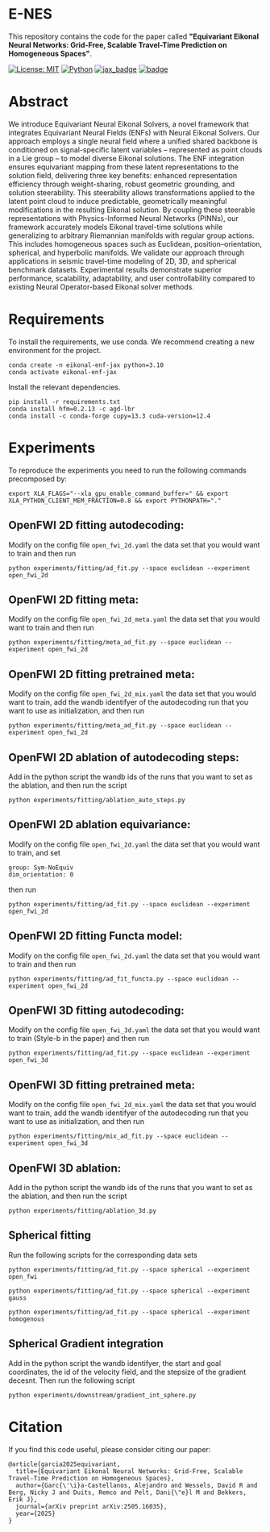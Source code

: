 # E-NES
This repository contains the code for the paper called **"Equivariant Eikonal Neural Networks: Grid-Free, Scalable Travel-Time Prediction on Homogeneous Spaces"**.

[![License: MIT](https://img.shields.io/badge/License-MIT-purple)](https://opensource.org/licenses/MIT)
[![Python](https://img.shields.io/badge/python-3.11+-blue.svg)](https://www.python.org/downloads/release/python-3110/)
[![jax_badge][jax_badge_link]](https://github.com/google/jax)
[![badge](https://img.shields.io/badge/ArXiv-2406.06660-b31b1b?logo=arxiv&logoColor=b31b1b)](https://arxiv.org/abs/2505.16035)

[jax_badge_link]: https://img.shields.io/badge/JAX-Accelerated-9cf.svg?style=flat-square&logo=data:image/png;base64,iVBORw0KGgoAAAANSUhEUgAAAC0AAAAaCAYAAAAjZdWPAAAIx0lEQVR42rWWBVQbWxOAkefur%2B7u3les7u7F3ZIQ3N2tbng8aXFC0uAuKf2hmlJ3AapIgobMv7t0w%2Ba50JzzJdlhlvNldubeq%2FY%2BXrTS1z%2B6sttrKfQOOY4ns13ecFImb47pVvIkukNe4y3Junr1kSZ%2Bb3Na248tx7rKiHlPo6Ryse%2F11NKQuk%2FV3tfL52yHtXm8TGYS1wk4J093wrPQPngRJH9HH1x2fAjMhcIeIaXKQCmd2Gn7IqSvG83BueT0CMkTyESUqm3vRRggTdOBIb1HFDaNl8Gdg91AFGkO7QXe8gJInpoDjEXC9gbhtWH3rjZ%2F9yK6t42Y9zyiC1iLhZA8JQe4eqKXklrJF0MqfPv2bc2wzPZjpnEyMEVlEZCKQzYCJhE8QEtIL1RaXEVFEGmEaTn96VuLDzWflLFbgvqUec3BPVBmeBnNwUiakq1I31UcPaTSR8%2B1LnditsscaB2A48K6D9SoZDD2O6bELvA0JGhl4zIYZzcWtD%2BMfdvdHNsDOHciXwBPN18lj7sy79qQCTNK3nxBZXakqbZFO2jHskA7zBs%2BJhmDmr0RhoadIZjYxKIVHpCZngPMZUKoQKrfEoz1PfZZdKAe2CvP4XnYE8k2LLMdMumwrLaNlomyVqK0UdwN%2BD7AAz73dYBpPg6gPiCN8TXFHCI2s7AWYesJgTabD%2FS5uXDTuwVaAvvghncTdk1DYGkL0daAs%2BsLiutLrn0%2BRMNXpunC7mgkCpshfbw4OhrUvMkYo%2F0c4XtHS1waY4mlG6To8oG1TKjs78xV5fAkSgqcZSL0GoszfxEAW0fUludRNWlIhGsljzVjctr8rJOkCpskKaDYIlgkVoCmF0kp%2FbW%2FU%2F%2B8QNdXPztbAc4kFxIEmNGwKuI9y5gnBMH%2BakiZxlfGaLP48kyj4qPFkeIPh0Q6lt861zZF%2BgBpDcAxT3gEOjGxMDLQRSn9XaDzPWdOstkEN7uez6jmgLOYilR7NkFwLh%2B4G0SQMnMwRp8jaCrwEs8eEmFW2VsNd07HQdP4TgWxNTYcFcKHPhRYFOWLfJJBE5FefTQsWiKRaOw6FBr6ob1RP3EoqdbHsWFDwAYvaVI28DaK8AHs51tU%2BA3Z8CUXvZ1jnSR7SRS2SnwKw4O8B1rCjwrjgt1gSrjXnWhBxjD0Hidm4vfj3e3riUP5PcUCYlZxsYFDK41XnLlUANwVeeILFde%2BGKLhk3zgyZNeQjcSHPMEKSyPPQKfIcKfIqCf8yN95MGZZ1bj98WJ%2BOorQzxsPqcYdX9orw8420jBQNfJVVmTOStEUqFz5dq%2F2tHUY3LbjMh0qYxCwCGxRep8%2FK4ZnldzuUkjJLPDhkzrUFBoHYBjk3odtNMYoJVGx9BG2JTNVehksmRaGUwMbYQITk3Xw9gOxbNoGaA8RWjwuQdsXdGvpdty7Su2%2Fqn0qbzWsXYp0nqVpet0O6zzugva1MZHUdwHk9G8aH7raHua9AIxzzjxDaw4w4cpvEQlM84kwdI0hkpsPpcOtUeaVM8hQT2Qtb4ckUbaYw4fXzGAqSVEd8CGpqamj%2F9Q2pPX7miW0NlHlDE81AxLSI2wyK6xf6vfrcgEwb0PAtPaHM1%2BNXzGXAlMRcUIrMpiE6%2Bxv0cyxSrC6FmjzvkWJE3OxpY%2BzmpsANFBxK6RuIJvXe7bUHNd4zfCwvPPh9unSO%2BbIL2JY53QDqvdbsEi2%2BuwEEHPsfFRdOqjHcjTaCLmWdBewtKzHEwKZynSGgtTaSqx7dwMeBLRhR1LETDhu76vgTFfMLi8zc8F7hoRPpAYjAWCp0Jy5dzfSEfltGU6M9oVCIATnPoGKImDUJNfK0JS37QTc9yY7eDKzIX5wR4wN8RTya4jETAvZDCmFeEPwhNXoOlQt5JnRzqhxLZBpY%2BT5mZD3M4MfLnDW6U%2Fy6jkaDXtysDm8vjxY%2FXYnLebkelXaQtSSge2IhBj9kjMLF41duDUNRiDLHEzfaigsoxRzWG6B0kZ2%2BoRA3dD2lRa44ZrM%2FBW5ANziVApGLaKCYucXOCEdhoew5Y%2Btu65VwJqxUC1j4lav6UwpIJfnRswQUIMawPSr2LGp6WwLDYJ2TwoMNbf6Tdni%2FEuNvAdEvuUZAwFERLVXg7pg9xt1djZgqV7DmuHFGQI9Sje2A9dR%2FFDd0osztIRYnln1hdW1dff%2B1gtNLN1u0ViZy9BBlu%2BzBNUK%2BrIaP9Nla2TG%2BETHwq2kXzmS4XxXmSVan9KMYUprrbgFJqCndyIw9fgdh8dMvzIiW0sngbxoGlniN6LffruTEIGE9khBw5T2FDmWlTYqrnEPa7aF%2FYYcPYiUE48Ul5jhP82tj%2FiESyJilCeLdQRpod6No3xJNNHeZBpOBsiAzm5rg2dBZYSyH9Hob0EOFqqh3vWOuHbFR5eXcORp4OzwTUA4rUzVfJ4q%2FIa1GzCrzjOMxQr5uqLAWUOwgaHOphrgF0r2epYh%2FytdjBmUAurfM6CxruT3Ee%2BDv2%2FHAwK4RUIPskqK%2Fw4%2FR1F1bWfHjbNiXcYl6RwGJcMOMdXZaEVxCutSN1SGLMx3JfzCdlU8THZFFC%2BJJuB2964wSGdmq3I2FEcpWYVfHm4jmXd%2BRn7agFn9oFaWGYhBmJs5v5a0LZUjc3Sr4Ep%2FmFYlX8OdLlFYidM%2B731v7Ly4lfu85l3SSMTAcd5Bg2Sl%2FIHBm3RuacVx%2BrHpFcWjxztavOcOBcTnUhwekkGlsfWEt2%2FkHflB7WqKomGvs9F62l7a%2BRKQQQtRBD9VIlZiLEfRBRfQEmDb32cFQcSjznUP3um%2FkcbV%2BjmNEvqhOQuonjoQh7QF%2BbK811rduN5G6ICLD%2BnmPbi0ur2hrDLKhQYiwRdQrvKjcp%2F%2BL%2BnTz%2Fa4FgvmakvluPMMxbL15Dq5MTYAhOxXM%2FmvEpsoWmtfP9RxnkAIAr%2F5pVxqPxH93msKodRSXIct2l0OU0%2FL4eY506L%2B3GyJ6UMEZfjjCDbysNcWWmFweJP0Jz%2FA0g2gk80pGkYAAAAAElFTkSuQmCC



# Abstract

We introduce Equivariant Neural Eikonal Solvers, a novel framework that integrates Equivariant Neural Fields (ENFs) with Neural Eikonal Solvers. Our approach employs a single neural field where a unified shared backbone is conditioned on signal-specific latent variables – represented as point clouds in a Lie group – to model diverse Eikonal solutions. The ENF integration ensures equivariant mapping from these latent representations to the solution field, delivering three key benefits: enhanced representation efficiency through weight-sharing, robust geometric grounding, and solution steerability. This steerability allows transformations applied to the latent point cloud to induce predictable, geometrically meaningful modifications in the resulting Eikonal solution. By coupling these steerable representations with Physics-Informed Neural Networks (PINNs), our framework accurately models Eikonal travel-time solutions while generalizing to arbitrary Riemannian manifolds with regular group actions. This includes homogeneous spaces such as Euclidean, position–orientation, spherical, and hyperbolic manifolds. We validate our approach through applications in seismic travel-time modeling of 2D, 3D, and spherical benchmark datasets. Experimental results demonstrate superior performance, scalability, adaptability, and user controllability compared to existing Neural Operator-based Eikonal solver methods.

# Requirements

To install the requirements, we use conda. We recommend creating a new environment for the project.
```
conda create -n eikonal-enf-jax python=3.10
conda activate eikonal-enf-jax
```

Install the relevant dependencies.
```
pip install -r requirements.txt
conda install hfm=0.2.13 -c agd-lbr
conda install -c conda-forge cupy=13.3 cuda-version=12.4
```

# Experiments
To reproduce the experiments you need to run the following commands precomposed by:
```
export XLA_FLAGS="--xla_gpu_enable_command_buffer=" && export XLA_PYTHON_CLIENT_MEM_FRACTION=0.8 && export PYTHONPATH="."
```

## OpenFWI 2D fitting autodecoding:
Modify on the config file ```open_fwi_2d.yaml``` the data set that you would want to train and then run
```
python experiments/fitting/ad_fit.py --space euclidean --experiment open_fwi_2d
```

## OpenFWI 2D fitting meta:
Modify on the config file ```open_fwi_2d_meta.yaml``` the data set that you would want to train and then run
```
python experiments/fitting/meta_ad_fit.py --space euclidean --experiment open_fwi_2d
```

## OpenFWI 2D fitting pretrained meta:
Modify on the config file ```open_fwi_2d_mix.yaml``` the data set that you would want to train, add the wandb identifyer of the autodecoding run that you want to use as initialization, and then run
```
python experiments/fitting/meta_ad_fit.py --space euclidean --experiment open_fwi_2d
```

## OpenFWI 2D ablation of autodecoding steps:
Add in the python script the wandb ids of the runs that you want to set as the ablation, and then run the script
```
python experiments/fitting/ablation_auto_steps.py
```

## OpenFWI 2D ablation equivariance:
Modify on the config file ```open_fwi_2d.yaml``` the data set that you would want to train, and set
```
group: Sym-NoEquiv
dim_orientation: 0
```
then run 
```
python experiments/fitting/ad_fit.py --space euclidean --experiment open_fwi_2d
```

## OpenFWI 2D fitting Functa model:
Modify on the config file ```open_fwi_2d.yaml``` the data set that you would want to train and then run
```
python experiments/fitting/ad_fit_functa.py --space euclidean --experiment open_fwi_2d
```

## OpenFWI 3D fitting autodecoding:
Modify on the config file ```open_fwi_3d.yaml``` the data set that you would want to train (Style-b in the paper) and then run
```
python experiments/fitting/ad_fit.py --space euclidean --experiment open_fwi_3d
```

## OpenFWI 3D fitting pretrained meta:
Modify on the config file ```open_fwi_2d_mix.yaml``` the data set that you would want to train, add the wandb identifyer of the autodecoding run that you want to use as initialization, and then run
```
python experiments/fitting/mix_ad_fit.py --space euclidean --experiment open_fwi_3d
```

## OpenFWI 3D ablation:
Add in the python script the wandb ids of the runs that you want to set as the ablation, and then run the script
```
python experiments/fitting/ablation_3d.py
```

## Spherical fitting
Run the following scripts for the corresponding data sets

```
python experiments/fitting/ad_fit.py --space spherical --experiment open_fwi
```

```
python experiments/fitting/ad_fit.py --space spherical --experiment gauss
```

```
python experiments/fitting/ad_fit.py --space spherical --experiment homogenous
```

## Spherical Gradient integration

Add in the python script the wandb identifyer, the start and goal coordinates, the id of the velocity field, and the stepsize of the gradient decesnt. Then run the following script
```
python experiments/downstream/gradient_int_sphere.py
```


# Citation

If you find this code useful, please consider citing our paper:
```
@article{garcia2025equivariant,
  title={Equivariant Eikonal Neural Networks: Grid-Free, Scalable Travel-Time Prediction on Homogeneous Spaces},
  author={Garc{\'\i}a-Castellanos, Alejandro and Wessels, David R and Berg, Nicky J and Duits, Remco and Pelt, Dani{\"e}l M and Bekkers, Erik J},
  journal={arXiv preprint arXiv:2505.16035},
  year={2025}
}
```
